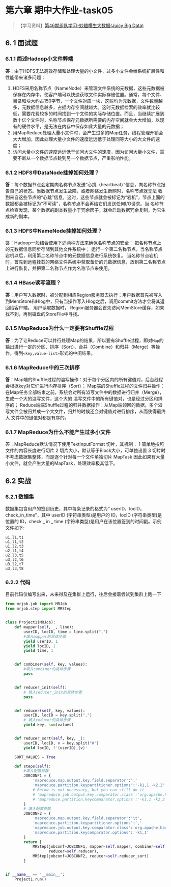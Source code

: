 # 第六章 期中大作业-task05

> 【学习资料】[第46期组队学习-妙趣横生大数据(Juicy Big Data)](https://datawhalechina.github.io/juicy-bigdata)

## 6. 1 面试题

### 6.1.1 简述Hadoop小文件弊端

**答**：由于HDFS无法高效存储和处理大量的小文件，过多小文件会给系统扩展性和性能带来诸多问题：

1. HDFS采用名称节点（NameNode）来管理文件系统的元数据，这些元数据被保存在内存中，使客户端可以快速获取文件实际存储位置。通常，每个文件、目录和块大约占150字节，一个文件对应一块，这些均为元数据，文件数量越多，元数据信息越多，占据内存空间就越大。这时元数据检索的效率就比较低，需要花费较多的时间找到一个文件的实际存储位置。而且，当继续扩展到数十亿个文件时，名称节点保存元数据所需要的内存空间就会大大增加，以现有的硬件水平，是无法在内存中保存如此大量的元数据；
2. 用MapReduce处理大量小文件时，会产生过多的Map任务，线程管理开销会大大增加，因此处理大量小文件的速度远远低于处理同等大小的大文件的速度；
3. 访问大量小文件的速度远远低于访问大文件的速度，因为访问大量小文件，需要不断从一个数据节点跳到另一个数据节点，严重影响性能。

### 6.1.2 HDFS中DataNode挂掉如何处理？

**答**：每个数据节点会定期向名称节点发送“心跳（heartbeat）”信息，向名称节点报告自己的状态。当数据节点发生故障，或者网络发生断网时，名称节点就无法        收到来自这些节点的“心跳”信息，这时，这些节点就会被标记为“宕机”，节点上面的数据都会被标记为“不可读”，名称节点不会再给它们发送任何I/O请求。当        名称节点检查发现，某个数据的副本数量小于冗余因子，就会启动数据冗余复制，为它生成新的副本。

### 6.1.3 HDFS中NameNode挂掉如何处理？

答：Hadoop一般结合使用下述两种方法来确保名称节点的安全：
        把名称节点上的元数据信息同步存储到其他文件系统中；
        运行一个第二名称节点，当名称节点宕机以后，利用第二名称节点中的元数据信息进行系统恢复。
        当名称节点宕机时，首先到远程挂载的网络文件系统中获取备份的元数据信息，放到第二名称节点上进行恢复，并把第二名称节点作为名称节点来使用。

### 6.1.4 HBase读写流程？

**答**：用户写入数据时，被分配到相应Region服务器去执行；用户数据首先被写入到MemStore和Hlog中，只有当操作写入Hlog之后，调用commit方法才会将其返        回给客户端。
        用户读取数据时， Region服务器会首先访问MemStore缓存，如果找不到，再到磁盘的StoreFile中寻找。

### 6.1.5 MapReduce为什么一定要有Shuffle过程

**答**：为了让Reduce可以并行处理Map的结果，所以要有Shuffle过程，即对`Map`的输出进行一定的分区、排序（Sort）、合并（Combine）和归并（Merge）等操        作，得到`<key,value-list>`形式的中间结果。

### 6.1.6 MapReduce中的三次排序

**答**：Map端的Shuffle过程的溢写操作：对于每个分区内的所有键值对，后台线程会根据key对它们进行内存排序（Sort）；
        Map端的Shuffle过程的文件归并操作：在Map任务全部结束之前，系统会对所有溢写文件中的数据进行归并（Merge），生成一个大的溢写文件，这个大的        溢写文件中的所有键值对，也是经过分区和排序的；
        Reduce端端Shuffle过程的归并数据操作：从Map端领回的数据，多个溢写文件会被归并成一个大文件，归并的时候还会对键值对进行排序，从而使得最终大        文件中的键值对都是有序的。

### 6.1.7 MapReduce为什么不能产生过多小文件

答：MapReduce默认情况下使用TextInputFormat 切片，其机制：
        1 简单地按照文件的内容长度进行切片
        2 切片大小，默认等于Block大小，可单独设置
        3 切片时不考虑数据集整体，而是逐个针对每一个文件单独切片 MapTask
        因此如果有大量小文件，就会产生大量的MapTask，处理效率极其低下。

## 6.2 实战

### 6.2.1 数据集

数据集包含用户的签到历史，其中每条记录的格式为“ userID，locID，check_in_time”，其中 userID (字符串类型)是用户的 ID，locID (字符串类型)是位置的 ID，check _ in _ time (字符串类型)是用户在该位置签到的时间戳。示例文件如下:

```
u1,l1,t1
u1,l1,t2 
u1,l2,t3 
u2,l1,t4 
u2,l3,t5 
u3,l2,t6 
u3,l2,t7 
u3,l3,t8 
```

### 6.2.2 代码

目前代码仅编写出来，未来得及在集群上运行，往后会接着尝试到集群上跑一下

```python
from mrjob.job import MRJob
from mrjob.step import MRStep


class Project1(MRJob):
    def mapper(self, _, line):
        userID, locID, time = line.split(",")
        #填入mapper的具体步骤
        yield userID, 1 
        yield locID, 1 
        yield time, 1


    def combiner(self, key, values):
        #填入combiner的具体步骤
        pass


    def reducer_init(self):
        # 填入reducer_init的具体步骤
        pass


    def reducer(self, key, values):
        userID, locID = key.split(",")
        # 填入reducer的具体步骤
        yield key, sum(values)


    def reducer_sort(self, key, _):
        userID, locID, v = key.split("#")
        yield locID, f'{userID},{v}'

    SORT_VALUES = True

    def steps(self):
        #填入配置参数
        JOBCONF1 = {
            'mapreduce.map.output.key.field.separator':','
            'mapreduce.partition.keypartitioner.options':'-k1,1 -k2,2',
            # Below is not necessary, but you can still do it
            # 'mapreduce.job.output.key.comparator.class':'org.apache.hadoop.mapreduce.lib.partition.KeyFieldBasedComparator',
            # 'mapreduce.partition.keycomparator.options':'-k1,1 -k2,2',
        }
        # 填入配置参数
        JOBCONF2 = {
            'mapreduce.map.output.key.field.separator':'\t',
            'mapreduce.partition.keypartitioner.options':','
            'mapreduce.job.output.key.comparator.class':'org.apache.hadoop.mapreduce.lib.partition.KeyFieldBasedComparator',
            'mapreduce.partition.keycomparator.options':'-k1,1'
        }
        return [
            MRStep(jobconf=JOBCONF1, mapper=self.mapper, combiner=self.combiner, reducer_init=self.reducer_init,
                   reducer=self.reducer),
            MRStep(jobconf=JOBCONF2, reducer=self.reducer_sort)
        ]


if __name__ == '__main__':
    Project1.run()
```
